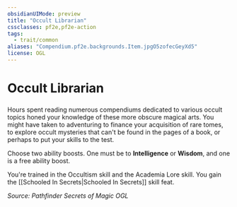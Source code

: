 ```yaml
---
obsidianUIMode: preview
title: "Occult Librarian"
cssclasses: pf2e,pf2e-action
tags:
  - trait/common
aliases: "Compendium.pf2e.backgrounds.Item.jpgO5zofecGeyXd5"
license: OGL
---
```

# Occult Librarian

### 






Hours spent reading numerous compendiums dedicated to various occult topics honed your knowledge of these more obscure magical arts. You might have taken to adventuring to finance your acquisition of rare tomes, to explore occult mysteries that can't be found in the pages of a book, or perhaps to put your skills to the test.

Choose two ability boosts. One must be to **Intelligence** or **Wisdom**, and one is a free ability boost.

You're trained in the Occultism skill and the Academia Lore skill. You gain the [[Schooled In Secrets|Schooled In Secrets]] skill feat.

*Source: Pathfinder Secrets of Magic*
*OGL*
